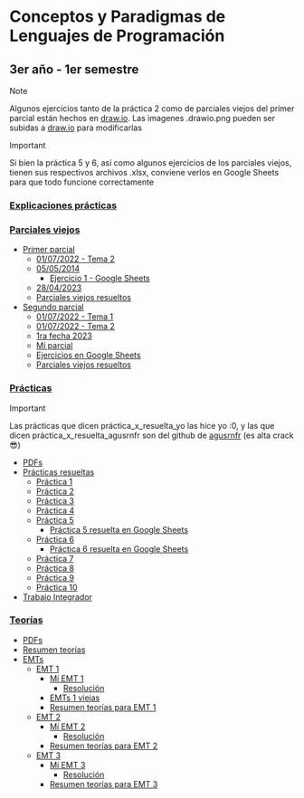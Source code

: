 # Conceptos y Paradigmas de Lenguajes de Programación
## 3er año - 1er semestre
> [!NOTE]
> Algunos ejercicios tanto de la práctica 2 como de parciales viejos del primer parcial están hechos en [draw.io](https://draw.io). Las imagenes .drawio.png pueden ser subidas a [draw.io](https://draw.io) para modificarlas

> [!IMPORTANT]
> Si bien la práctica 5 y 6, así como algunos ejercicios de los parciales viejos, tienen sus respectivos archivos .xlsx, conviene verlos en Google Sheets para que todo funcione correctamente
### [Explicaciones prácticas](https://github.com/Pedro0604/3ro-LS-LI-APU/tree/main/1er_semestre/CPLP/Explicaciones_practicas)
### [Parciales viejos](https://github.com/Pedro0604/3ro-LS-LI-APU/tree/main/1er_semestre/CPLP/Parciales_viejos)

 * [Primer parcial](https://github.com/Pedro0604/3ro-LS-LI-APU/tree/main/1er_semestre/CPLP/Parciales_viejos/Primer_parcial)
   * [01/07/2022 - Tema 2](https://github.com/Pedro0604/3ro-LS-LI-APU/tree/main/1er_semestre/CPLP/Parciales_viejos/Primer_parcial/01_07_2022_tema_2)
   * [05/05/2014](https://github.com/Pedro0604/3ro-LS-LI-APU/tree/main/1er_semestre/CPLP/Parciales_viejos/Primer_parcial/05_05_2014)
     * [Ejercicio 1 - Google Sheets](https://docs.google.com/spreadsheets/d/1gSP6hD6mX_Ho6d7Mxdb13irDVHjCX_WEP973MRBUHh0/edit?gid=1130123696#gid=1130123696)
   * [28/04/2023](https://github.com/Pedro0604/3ro-LS-LI-APU/tree/main/1er_semestre/CPLP/Parciales_viejos/Primer_parcial/28_04_2023)
   * [Parciales viejos resueltos](https://github.com/Pedro0604/3ro-LS-LI-APU/blob/main/1er_semestre/CPLP/Parciales_viejos/Primer_parcial/Parciales_viejos.pdf)
 * [Segundo parcial](https://github.com/Pedro0604/3ro-LS-LI-APU/tree/main/1er_semestre/CPLP/Parciales_viejos/Segundo_parcial)
   * [01/07/2022 - Tema 1](https://github.com/Pedro0604/3ro-LS-LI-APU/tree/main/1er_semestre/CPLP/Parciales_viejos/Segundo_parcial/01_07_2022_tema_1)
   * [01/07/2022 - Tema 2](https://github.com/Pedro0604/3ro-LS-LI-APU/tree/main/1er_semestre/CPLP/Parciales_viejos/Segundo_parcial/01_07_2022_tema_2)
   * [1ra fecha 2023](https://github.com/Pedro0604/3ro-LS-LI-APU/tree/main/1er_semestre/CPLP/Parciales_viejos/Segundo_parcial/1ra%20fecha%202023)
   * [Mí parcial](https://github.com/Pedro0604/3ro-LS-LI-APU/tree/main/1er_semestre/CPLP/Parciales_viejos/Segundo_parcial/mi_parcial_14_06_2024)
   * [Ejercicios en Google Sheets](https://docs.google.com/spreadsheets/d/1VucbI0m4hWGKyXKhDlMqk9kJKg0AdpPRop7GBlnb644/edit?gid=1731863520#gid=1731863520)
   * [Parciales viejos resueltos](https://github.com/Pedro0604/3ro-LS-LI-APU/blob/main/1er_semestre/CPLP/Parciales_viejos/Segundo_parcial/Parciales_viejos.pdf)
### [Prácticas](https://github.com/Pedro0604/3ro-LS-LI-APU/tree/main/1er_semestre/CPLP/Practicas)

> [!IMPORTANT]
> Las prácticas que dicen práctica_x_resuelta_yo las hice yo :0, y las que dicen práctica_x_resuelta_agusrnfr son del github de [agusrnfr](https://github.com/agusrnfr) (es alta crack 😎)

* [PDFs](https://github.com/Pedro0604/3ro-LS-LI-APU/tree/main/1er_semestre/CPLP/Practicas/PDFs)
* [Prácticas resueltas](https://github.com/Pedro0604/3ro-LS-LI-APU/tree/main/1er_semestre/CPLP/Practicas/Practicas_resueltas)
  * [Práctica 1](https://github.com/Pedro0604/3ro-LS-LI-APU/tree/main/1er_semestre/CPLP/Practicas/Practicas_resueltas/Practica_1)
  * [Práctica 2](https://github.com/Pedro0604/3ro-LS-LI-APU/tree/main/1er_semestre/CPLP/Practicas/Practicas_resueltas/Practica_2)
  * [Práctica 3](https://github.com/Pedro0604/3ro-LS-LI-APU/tree/main/1er_semestre/CPLP/Practicas/Practicas_resueltas/Practica_3)
  * [Práctica 4](https://github.com/Pedro0604/3ro-LS-LI-APU/tree/main/1er_semestre/CPLP/Practicas/Practicas_resueltas/Practica_4)
  * [Práctica 5](https://github.com/Pedro0604/3ro-LS-LI-APU/tree/main/1er_semestre/CPLP/Practicas/Practicas_resueltas/Practica_5)
      * [Práctica 5 resuelta en Google Sheets](https://docs.google.com/spreadsheets/d/1e2_R6GBDu2rFcoDhq23S05waLqg0Tro5mqOpFT-MtfE/edit?usp=sharing)
  * [Práctica 6](https://github.com/Pedro0604/3ro-LS-LI-APU/tree/main/1er_semestre/CPLP/Practicas/Practicas_resueltas/Practica_6)
      * [Práctica 6 resuelta en Google Sheets](https://docs.google.com/spreadsheets/d/1A7zjzbWWWZTOdHcIw8Ahwg7HrF9kBlt32d5NCv0OYSA/edit?usp=sharing)
  * [Práctica 7](https://github.com/Pedro0604/3ro-LS-LI-APU/tree/main/1er_semestre/CPLP/Practicas/Practicas_resueltas/Practica_7)
  * [Práctica 8](https://github.com/Pedro0604/3ro-LS-LI-APU/tree/main/1er_semestre/CPLP/Practicas/Practicas_resueltas/Practica_8)
  * [Práctica 9](https://github.com/Pedro0604/3ro-LS-LI-APU/tree/main/1er_semestre/CPLP/Practicas/Practicas_resueltas/Practica_9)
  * [Práctica 10](https://github.com/Pedro0604/3ro-LS-LI-APU/tree/main/1er_semestre/CPLP/Practicas/Practicas_resueltas/Practica_10)
* [Trabajo Integrador](https://github.com/Pedro0604/3ro-LS-LI-APU/tree/main/1er_semestre/CPLP/Practicas/Trabajo_integrador)
### [Teorías](https://github.com/Pedro0604/3ro-LS-LI-APU/tree/main/1er_semestre/CPLP/Teorias)
  * [PDFs](https://github.com/Pedro0604/3ro-LS-LI-APU/tree/main/1er_semestre/CPLP/Teorias/PDFs)
  * [Resumen teorías](https://github.com/Pedro0604/3ro-LS-LI-APU/blob/main/1er_semestre/CPLP/Teorias/Resumen_teor%C3%ADas.pdf)
  * [EMTs](https://github.com/Pedro0604/3ro-LS-LI-APU/tree/main/1er_semestre/CPLP/Teorias/EMTs)
    * [EMT 1](https://github.com/Pedro0604/3ro-LS-LI-APU/tree/main/1er_semestre/CPLP/Teorias/EMTs/EMT_1)
      * [Mí EMT 1](https://github.com/Pedro0604/3ro-LS-LI-APU/tree/main/1er_semestre/CPLP/Teorias/EMTs/EMT_1/Mi_EMT_1)
        * [Resolución](https://github.com/Pedro0604/3ro-LS-LI-APU/blob/main/1er_semestre/CPLP/Teorias/EMTs/EMT_1/Mi_EMT_1/Mi_EMT_1_resuelta.pdf)
      * [EMTs 1 viejas](https://github.com/Pedro0604/3ro-LS-LI-APU/blob/main/1er_semestre/CPLP/Teorias/EMTs/EMT_1/EMTs_1_viejas.pdf)
      * [Resumen teorías para EMT 1](https://github.com/Pedro0604/3ro-LS-LI-APU/blob/main/1er_semestre/CPLP/Teorias/EMTs/EMT_1/Resumen_teor%C3%ADas_para_EMT_1.pdf)
    * [EMT 2](https://github.com/Pedro0604/3ro-LS-LI-APU/tree/main/1er_semestre/CPLP/Teorias/EMTs/EMT_2)
      * [Mí EMT 2](https://github.com/Pedro0604/3ro-LS-LI-APU/blob/main/1er_semestre/CPLP/Teorias/EMTs/EMT_2/Mi_EMT_2/)
        * [Resolución](https://github.com/Pedro0604/3ro-LS-LI-APU/blob/main/1er_semestre/CPLP/Teorias/EMTs/EMT_2/Mi_EMT_2/Mi_EMT_2_resuelta.pdf)
      * [Resumen teorías para EMT 2](https://github.com/Pedro0604/3ro-LS-LI-APU/blob/main/1er_semestre/CPLP/Teorias/EMTs/EMT_2/Resumen_teorias_para_EMT_2.pdf)
    * [EMT 3](https://github.com/Pedro0604/3ro-LS-LI-APU/tree/main/1er_semestre/CPLP/Teorias/EMTs/EMT_3)
      * [Mí EMT 3](https://github.com/Pedro0604/3ro-LS-LI-APU/tree/main/1er_semestre/CPLP/Teorias/EMTs/EMT_3/Mi_EMT_3)
        * [Resolución](https://github.com/Pedro0604/3ro-LS-LI-APU/blob/main/1er_semestre/CPLP/Teorias/EMTs/EMT_3/Mi_EMT_3/Mi_EMT_3_resuelta.pdf)
      * [Resumen teorías para EMT 3](https://github.com/Pedro0604/3ro-LS-LI-APU/blob/main/1er_semestre/CPLP/Teorias/EMTs/EMT_3/Resumen_teorias_para_EMT_3.pdf)
